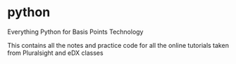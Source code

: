 # python
Everything Python for Basis Points Technology

This contains all the notes and practice code for all the online tutorials taken from Pluralsight and eDX classes
